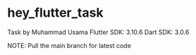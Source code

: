 # hey_flutter_task

Task by Muhammad Usama
Flutter SDK: 3.10.6
Dart SDK: 3.0.6

NOTE: Pull the main branch for latest code
